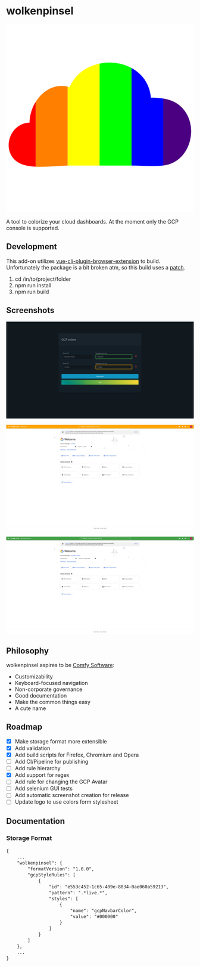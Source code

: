 # wolkenpinsel

![wolkenpinsel logo](src/assets/logo.svg)

A tool to colorize your cloud dashboards. At the moment only the GCP console is supported.

## Development

This add-on utilizes [vue-cli-plugin-browser-extension](https://github.com/adambullmer/vue-cli-plugin-browser-extension) to build. Unfortunately the package is a bit broken atm, so this build uses a [patch](https://github.com/campfireman/vue-cli-plugin-browser-extension).

1. cd /in/to/project/folder
2. npm run install
3. npm run build

## Screenshots

![Settings](docs/wolkenpinsel_screenshot_settings.png)

![Example 1](docs/wolkenpinsel_screenshot_gcp_example1.png)

![Example 2](docs/wolkenpinsel_screenshot_gcp_example2.png)

## Philosophy

wolkenpinsel aspires to be [Comfy Software](https://catgirl.ai/log/comfy-software/):

- Customizability
- Keyboard-focused navigation
- Non-corporate governance
- Good documentation
- Make the common things easy
- A cute name

## Roadmap

- [x] Make storage format more extensible
- [x] Add validation
- [x] Add build scripts for Firefox, Chromium and Opera
- [ ] Add CI/Pipeline for publishing
- [ ] Add rule hierarchy
- [x] Add support for regex
- [ ] Add rule for changing the GCP Avatar
- [ ] Add selenium GUI tests
- [ ] Add automatic screenshot creation for release
- [ ] Update logo to use colors form stylesheet

## Documentation

### Storage Format

```[json]
{
    ...
    "wolkenpinsel": {
        "formatVersion": "1.0.0",
        "gcpStyleRules": [
            {
                "id": "e553c452-1c65-409e-8834-0ae060a59213",
                "pattern": ".*live.*",
                "styles": [
                    {
                        "name": "gcpNavbarColor",
                        "value": "#000000"
                    }
                ]
            }
        ]
    },
    ...
}
```
